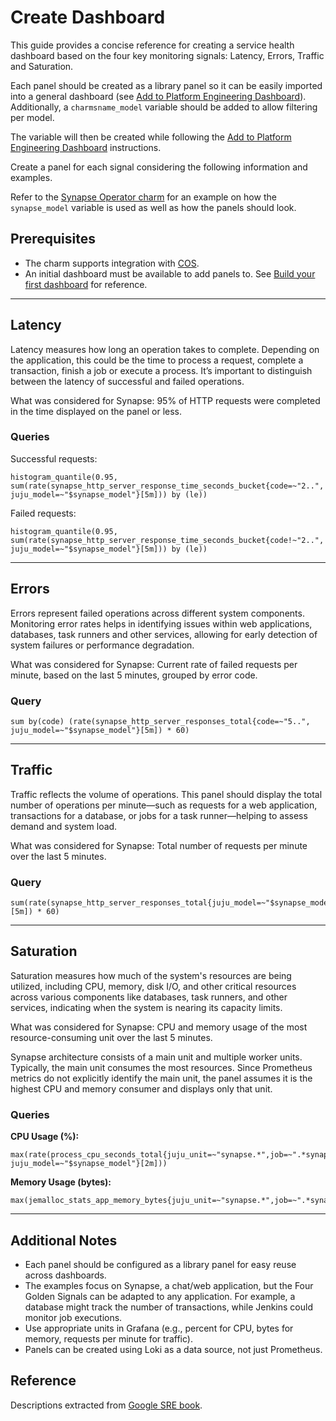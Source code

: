 # Create Dashboard

This guide provides a concise reference for creating a service health dashboard based on the four key monitoring signals: Latency, Errors, Traffic and Saturation.

Each panel should be created as a library panel so it can be easily imported into a general dashboard (see [Add to Platform Engineering Dashboard](add-to-pe-dashboard)). Additionally, a `charmsname_model` variable should be added to allow filtering per model.

The variable will then be created while following the [Add to Platform Engineering Dashboard](add-to-pe-dashboard) instructions.

Create a panel for each signal considering the following information and examples.

Refer to the [Synapse Operator charm](https://github.com/canonical/synapse-operator/pull/702) for an example on how the `synapse_model` variable is used as well as how the panels should look.

## Prerequisites

- The charm supports integration with [COS](https://charmhub.io/topics/canonical-observability-stack).
- An initial dashboard must be available to add panels to. See [Build your first dashboard](https://grafana.com/docs/grafana/latest/getting-started/build-first-dashboard/) for reference.

---

## Latency

Latency measures how long an operation takes to complete. Depending on the application, this could be the time to process a request, complete a transaction, finish a job or execute a process. It’s important to distinguish between the latency of successful and failed operations.

What was considered for Synapse: 95% of HTTP requests were completed in the time displayed on the panel or less.

### Queries

Successful requests:

```promql
histogram_quantile(0.95, sum(rate(synapse_http_server_response_time_seconds_bucket{code=~"2..", juju_model=~"$synapse_model"}[5m])) by (le))
```

Failed requests:

```promql
histogram_quantile(0.95, sum(rate(synapse_http_server_response_time_seconds_bucket{code!~"2..", juju_model=~"$synapse_model"}[5m])) by (le))
```

---

## Errors

Errors represent failed operations across different system components. Monitoring error rates helps in identifying issues within web applications, databases, task runners and other services, allowing for early detection of system failures or performance degradation.

What was considered for Synapse: Current rate of failed requests per minute, based on the last 5 minutes, grouped by error code.

### Query

```promql
sum by(code) (rate(synapse_http_server_responses_total{code=~"5..", juju_model=~"$synapse_model"}[5m]) * 60)
```

---

## Traffic

Traffic reflects the volume of operations. This panel should display the total number of operations per minute—such as requests for a web application, transactions for a database, or jobs for a task runner—helping to assess demand and system load.

What was considered for Synapse: Total number of requests per minute over the last 5 minutes.

### Query

```promql
sum(rate(synapse_http_server_responses_total{juju_model=~"$synapse_model"}[5m]) * 60)
```

---

## Saturation

Saturation measures how much of the system's resources are being utilized, including CPU, memory, disk I/O, and other critical resources across various components like databases, task runners, and other services, indicating when the system is nearing its capacity limits.

What was considered for Synapse: CPU and memory usage of the most resource-consuming unit over the last 5 minutes.

Synapse architecture consists of a main unit and multiple worker units. Typically, the main unit consumes the most resources. Since Prometheus metrics do not explicitly identify the main unit, the panel assumes it is the highest CPU and memory consumer and displays only that unit.

### Queries

**CPU Usage (%):**

```promql
max(rate(process_cpu_seconds_total{juju_unit=~"synapse.*",job=~".*synapse_application.*", juju_model=~"$synapse_model"}[2m]))
```

**Memory Usage (bytes):**

```promql
max(jemalloc_stats_app_memory_bytes{juju_unit=~"synapse.*",job=~".*synapse_application.*",juju_model=~"$synapse_model"})
```

---

## Additional Notes

- Each panel should be configured as a library panel for easy reuse across dashboards.
- The examples focus on Synapse, a chat/web application, but the Four Golden Signals can be adapted to any application. For example, a database might track the number of transactions, while Jenkins could monitor job executions.
- Use appropriate units in Grafana (e.g., percent for CPU, bytes for memory, requests per minute for traffic).
- Panels can be created using Loki as a data source, not just Prometheus.

## Reference

Descriptions extracted from [Google SRE book](https://sre.google/sre-book/monitoring-distributed-systems/#xref_monitoring_golden-signals).

